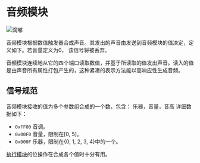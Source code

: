 # 音频模块
![滴嘟](item:tis3d:audio_module)

音频模块根据数值触发器合成声音。其发出的声音由发送到音频模块的值决定，定义如下。若音量定义为0， 该信号将被丢弃。

音频模块连续地从它的四个端口读取数值，并基于所读取的值发出声音。读入的值是由声音所有属性打包产生的，这种紧凑的表示方法能以高响应性生成音频。

## 信号规范
音频模块接收的值为多个参数组合成的一个数，包含：
乐器，音量，音高
详细数据如下：
- `0xFF00` 音调。
- `0x00F0` 音量，限制在[0, 5]。
- `0x000F` 乐器，限制在{0, 1, 2, 3, 4}中的一个。

[执行模块](execution_module.md)的位操作在合成各个值时十分有用。
